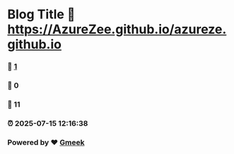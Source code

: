 # Blog Title :link: https://AzureZee.github.io/azureze.github.io 
### :page_facing_up: [1](https://AzureZee.github.io/azureze.github.io/tag.html) 
### :speech_balloon: 0 
### :hibiscus: 11 
### :alarm_clock: 2025-07-15 12:16:38 
### Powered by :heart: [Gmeek](https://github.com/Meekdai/Gmeek)
